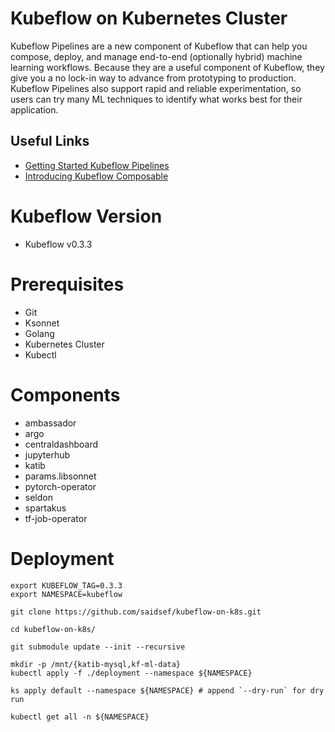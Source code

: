 # Kubeflow on Kubernetes Cluster

Kubeflow Pipelines are a new component of Kubeflow that can help you compose, deploy, and manage end-to-end (optionally hybrid) machine learning workflows. Because they are a useful component of Kubeflow, they give you a no lock-in way to advance from prototyping to production. Kubeflow Pipelines also support rapid and reliable experimentation, so users can try many ML techniques to identify what works best for their application.

## Useful Links
 - [Getting Started Kubeflow Pipelines](https://cloud.google.com/blog/products/ai-machine-learning/getting-started-kubeflow-pipelines)
 - [Introducing Kubeflow Composable](https://kubernetes.io/blog/2017/12/introducing-kubeflow-composable/)

# Kubeflow Version
 - Kubeflow v0.3.3

# Prerequisites
 - Git
 - Ksonnet
 - Golang
 - Kubernetes Cluster
 - Kubectl

# Components
 - ambassador
 - argo
 - centraldashboard
 - jupyterhub
 - katib
 - params.libsonnet
 - pytorch-operator
 - seldon
 - spartakus
 - tf-job-operator

# Deployment

```shell
export KUBEFLOW_TAG=0.3.3
export NAMESPACE=kubeflow

git clone https://github.com/saidsef/kubeflow-on-k8s.git

cd kubeflow-on-k8s/

git submodule update --init --recursive

mkdir -p /mnt/{katib-mysql,kf-ml-data}
kubectl apply -f ./deployment --namespace ${NAMESPACE}

ks apply default --namespace ${NAMESPACE} # append `--dry-run` for dry run

kubectl get all -n ${NAMESPACE}

```



